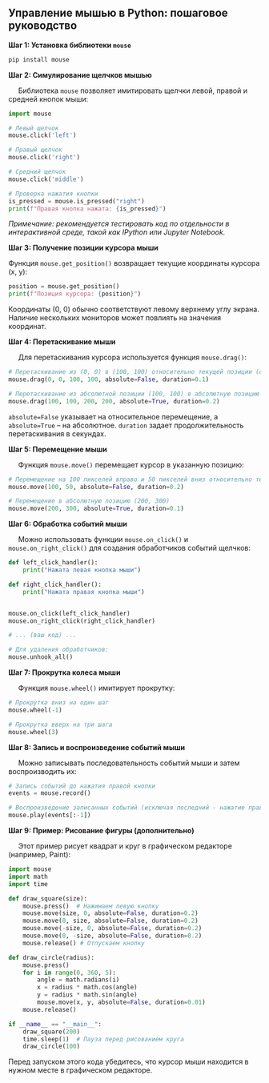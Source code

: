 ## Управление мышью в Python: пошаговое руководство


**Шаг 1: Установка библиотеки `mouse`**

```bash
pip install mouse
```

**Шаг 2: Симулирование щелчков мышью**

&nbsp;&nbsp;&nbsp;&nbsp; Библиотека `mouse` позволяет имитировать щелчки левой, правой и средней кнопок мыши:

```python
import mouse

# Левый щелчок
mouse.click('left')

# Правый щелчок
mouse.click('right')

# Средний щелчок
mouse.click('middle')

# Проверка нажатия кнопки
is_pressed = mouse.is_pressed("right")
print(f"Правая кнопка нажата: {is_pressed}")
```

*Примечание: рекомендуется тестировать код по отдельности в интерактивной среде, такой как IPython или Jupyter Notebook.*


**Шаг 3: Получение позиции курсора мыши**

Функция `mouse.get_position()` возвращает текущие координаты курсора (x, y):

```python
position = mouse.get_position()
print(f"Позиция курсора: {position}")
```

Координаты (0, 0) обычно соответствуют левому верхнему углу экрана.  Наличие нескольких мониторов может повлиять на значения координат.


**Шаг 4: Перетаскивание мыши**

&nbsp;&nbsp;&nbsp;&nbsp; Для перетаскивания курсора используется функция `mouse.drag()`:

```python
# Перетаскивание из (0, 0) в (100, 100) относительно текущей позиции (относительное перемещение)
mouse.drag(0, 0, 100, 100, absolute=False, duration=0.1)

# Перетаскивание из абсолютной позиции (100, 100) в абсолютную позицию (200, 200)
mouse.drag(100, 100, 200, 200, absolute=True, duration=0.2)
```

`absolute=False` указывает на относительное перемещение, а `absolute=True` – на абсолютное.  `duration` задает продолжительность перетаскивания в секундах.


**Шаг 5: Перемещение мыши**

&nbsp;&nbsp;&nbsp;&nbsp; Функция `mouse.move()` перемещает курсор в указанную позицию:

```python
# Перемещение на 100 пикселей вправо и 50 пикселей вниз относительно текущей позиции
mouse.move(100, 50, absolute=False, duration=0.2)

# Перемещение в абсолютную позицию (200, 300)
mouse.move(200, 300, absolute=True, duration=0.1)
```


**Шаг 6: Обработка событий мыши**

&nbsp;&nbsp;&nbsp;&nbsp; Можно использовать функции `mouse.on_click()` и `mouse.on_right_click()` для создания обработчиков событий щелчков:


```python
def left_click_handler():
    print("Нажата левая кнопка мыши")

def right_click_handler():
    print("Нажата правая кнопка мыши")


mouse.on_click(left_click_handler)
mouse.on_right_click(right_click_handler)

# ... (ваш код) ...

# Для удаления обработчиков:
mouse.unhook_all()
```


**Шаг 7: Прокрутка колеса мыши**

&nbsp;&nbsp;&nbsp;&nbsp; Функция `mouse.wheel()` имитирует прокрутку:

```python
# Прокрутка вниз на один шаг
mouse.wheel(-1)

# Прокрутка вверх на три шага
mouse.wheel(3)
```


**Шаг 8: Запись и воспроизведение событий мыши**

&nbsp;&nbsp;&nbsp;&nbsp; Можно записывать последовательность событий мыши и затем воспроизводить их:

```python
# Запись событий до нажатия правой кнопки
events = mouse.record()

# Воспроизведение записанных событий (исключая последний - нажатие правой кнопки)
mouse.play(events[:-1])
```


**Шаг 9: Пример: Рисование фигуры (дополнительно)**

&nbsp;&nbsp;&nbsp;&nbsp; Этот пример рисует квадрат и круг в графическом редакторе (например, Paint):

```python
import mouse
import math
import time

def draw_square(size):
    mouse.press()  # Нажимаем левую кнопку
    mouse.move(size, 0, absolute=False, duration=0.2)
    mouse.move(0, size, absolute=False, duration=0.2)
    mouse.move(-size, 0, absolute=False, duration=0.2)
    mouse.move(0, -size, absolute=False, duration=0.2)
    mouse.release() # Отпускаем кнопку

def draw_circle(radius):
    mouse.press()
    for i in range(0, 360, 5):
        angle = math.radians(i)
        x = radius * math.cos(angle)
        y = radius * math.sin(angle)
        mouse.move(x, y, absolute=False, duration=0.01)
    mouse.release()

if __name__ == "__main__":
    draw_square(200)
    time.sleep(1)  # Пауза перед рисованием круга
    draw_circle(100)
```

Перед запуском этого кода убедитесь, что курсор мыши находится в нужном месте в графическом редакторе.
